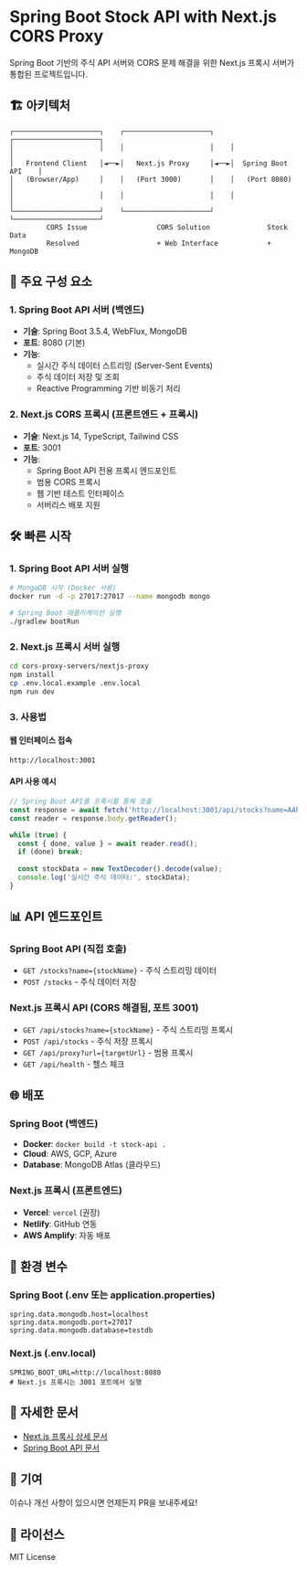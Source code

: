 # Spring Boot Stock API with Next.js CORS Proxy

Spring Boot 기반의 주식 API 서버와 CORS 문제 해결을 위한 Next.js 프록시 서버가 통합된 프로젝트입니다.

## 🏗️ 아키텍처

```
┌─────────────────────┐    ┌─────────────────────┐    ┌─────────────────────┐
│                     │    │                     │    │                     │
│   Frontend Client   │◄──►│   Next.js Proxy     │◄──►│  Spring Boot API    │
│   (Browser/App)     │    │   (Port 3000)       │    │   (Port 8080)       │
│                     │    │                     │    │                     │
└─────────────────────┘    └─────────────────────┘    └─────────────────────┘
         CORS Issue                 CORS Solution              Stock Data
         Resolved                   + Web Interface            + MongoDB
```

## 🚀 주요 구성 요소

### 1. Spring Boot API 서버 (백엔드)
- **기술**: Spring Boot 3.5.4, WebFlux, MongoDB
- **포트**: 8080 (기본)
- **기능**:
  - 실시간 주식 데이터 스트리밍 (Server-Sent Events)
  - 주식 데이터 저장 및 조회
  - Reactive Programming 기반 비동기 처리

### 2. Next.js CORS 프록시 (프론트엔드 + 프록시)
- **기술**: Next.js 14, TypeScript, Tailwind CSS
- **포트**: 3001
- **기능**:
  - Spring Boot API 전용 프록시 엔드포인트
  - 범용 CORS 프록시
  - 웹 기반 테스트 인터페이스
  - 서버리스 배포 지원

## 🛠️ 빠른 시작

### 1. Spring Boot API 서버 실행

```bash
# MongoDB 시작 (Docker 사용)
docker run -d -p 27017:27017 --name mongodb mongo

# Spring Boot 애플리케이션 실행
./gradlew bootRun
```

### 2. Next.js 프록시 서버 실행

```bash
cd cors-proxy-servers/nextjs-proxy
npm install
cp .env.local.example .env.local
npm run dev
```

### 3. 사용법

#### 웹 인터페이스 접속
```
http://localhost:3001
```

#### API 사용 예시
```javascript
// Spring Boot API를 프록시를 통해 호출
const response = await fetch('http://localhost:3001/api/stocks?name=AAPL');
const reader = response.body.getReader();

while (true) {
  const { done, value } = await reader.read();
  if (done) break;
  
  const stockData = new TextDecoder().decode(value);
  console.log('실시간 주식 데이터:', stockData);
}
```

## 📊 API 엔드포인트

### Spring Boot API (직접 호출)
- `GET /stocks?name={stockName}` - 주식 스트리밍 데이터
- `POST /stocks` - 주식 데이터 저장

### Next.js 프록시 API (CORS 해결됨, 포트 3001)
- `GET /api/stocks?name={stockName}` - 주식 스트리밍 프록시
- `POST /api/stocks` - 주식 저장 프록시
- `GET /api/proxy?url={targetUrl}` - 범용 프록시
- `GET /api/health` - 헬스 체크

## 🌐 배포

### Spring Boot (백엔드)
- **Docker**: `docker build -t stock-api .`
- **Cloud**: AWS, GCP, Azure
- **Database**: MongoDB Atlas (클라우드)

### Next.js 프록시 (프론트엔드)
- **Vercel**: `vercel` (권장)
- **Netlify**: GitHub 연동
- **AWS Amplify**: 자동 배포

## 🔧 환경 변수

### Spring Boot (.env 또는 application.properties)
```properties
spring.data.mongodb.host=localhost
spring.data.mongodb.port=27017
spring.data.mongodb.database=testdb
```

### Next.js (.env.local)
```env
SPRING_BOOT_URL=http://localhost:8080
# Next.js 프록시는 3001 포트에서 실행
```

## 📖 자세한 문서

- [Next.js 프록시 상세 문서](./cors-proxy-servers/README.md)
- [Spring Boot API 문서](./src/main/java/com/assignment/john/)

## 🤝 기여

이슈나 개선 사항이 있으시면 언제든지 PR을 보내주세요!

## 📄 라이선스

MIT License
